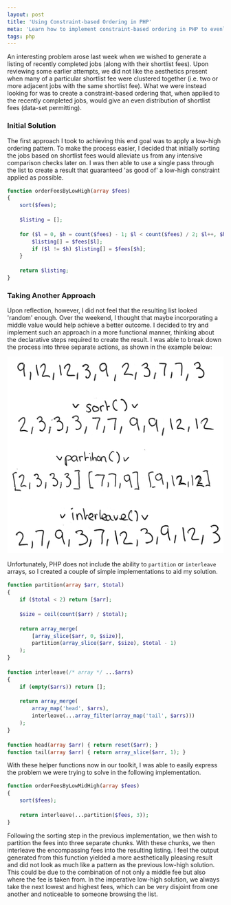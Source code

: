 ```yaml
---
layout: post
title: 'Using Constraint-based Ordering in PHP'
meta: 'Learn how to implement constraint-based ordering in PHP to evenly distribute shortlist fees in a dataset, improving aesthetics and readability.'
tags: php
---
```


An interesting problem arose last week when we wished to generate a listing of recently completed jobs (along with their shortlist fees).
Upon reviewing some earlier attempts, we did not like the aesthetics present when many of a particular shortlist fee were clustered together (i.e. two or more adjacent jobs with the same shortlist fee).
What we were instead looking for was to create a constraint-based ordering that, when applied to the recently completed jobs, would give an even distribution of shortlist fees (data-set permitting).

<!--more-->

### Initial Solution

The first approach I took to achieving this end goal was to apply a low-high ordering pattern.
To make the process easier, I decided that initially sorting the jobs based on shortlist fees would alleviate us from any intensive comparison checks later on.
I was then able to use a single pass through the list to create a result that guaranteed 'as good of' a low-high constraint applied as possible.

```php
function orderFeesByLowHigh(array $fees)
{
    sort($fees);

    $listing = [];

    for ($l = 0, $h = count($fees) - 1; $l < count($fees) / 2; $l++, $h--) {
        $listing[] = $fees[$l];
        if ($l != $h) $listing[] = $fees[$h];
    }

    return $listing;
}
```

### Taking Another Approach

Upon reflection, however, I did not feel that the resulting list looked 'random' enough.
Over the weekend, I thought that maybe incorporating a middle value would help achieve a better outcome.
I decided to try and implement such an approach in a more functional manner, thinking about the declarative steps required to create the result.
I was able to break down the process into three separate actions, as shown in the example below:

<img src="/uploads/using-constraint-based-ordering-in-php/idea.png" style="width:auto;" />

Unfortunately, PHP does not include the ability to `partition` or `interleave` arrays, so I created a couple of simple implementations to aid my solution.

```php
function partition(array $arr, $total)
{
    if ($total < 2) return [$arr];

    $size = ceil(count($arr) / $total);

    return array_merge(
        [array_slice($arr, 0, $size)],
        partition(array_slice($arr, $size), $total - 1)
    );
}

function interleave(/* array */ ...$arrs)
{
    if (empty($arrs)) return [];

    return array_merge(
        array_map('head', $arrs),
        interleave(...array_filter(array_map('tail', $arrs)))
    );
}

function head(array $arr) { return reset($arr); }
function tail(array $arr) { return array_slice($arr, 1); }
```

With these helper functions now in our toolkit, I was able to easily express the problem we were trying to solve in the following implementation.

```php
function orderFeesByLowMidHigh(array $fees)
{
    sort($fees);

    return interleave(...partition($fees, 3));
}
```

Following the sorting step in the previous implementation, we then wish to partition the fees into three separate chunks.
With these chunks, we then interleave the encompassing fees into the resulting listing.
I feel the output generated from this function yielded a more aesthetically pleasing result and did not look as much like a pattern as the previous low-high solution.
This could be due to the combination of not only a middle fee but also where the fee is taken from.
In the imperative low-high solution, we always take the next lowest and highest fees, which can be very disjoint from one another and noticeable to someone browsing the list.
